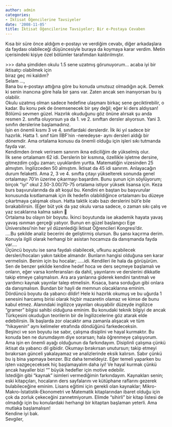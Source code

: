```yaml
---
author: admin
categories:
- İktisat Öğencilerine Tavsiyeler
date: '2008-11-05'
title: İktisat Öğencilerine Tavsiyeler; Bir e-Postaya Cevaben
---
```


Kısa bir süre önce aldığım e-postayı ve verdiğim cevabı, diğer arkadaşlara da faydası olabileceği düşüncesiyle buraya da koymaya karar verdim. Metin içerisindeki kişiye özel bölümler tarafımdan kaldırılmıştır.  
   
  
  
&gt;&gt;&gt; daha şimdiden okulu 1.5 sene uzatmış görunuyorum… acaba iyi bir iktisatçı olabilmek için  
biraz geç mi kaldım?  
Selam …,  
Bana bu e-postayı attığına göre bu konuda umutsuz olmadığın açık. Demek ki senin inancına göre hala bir şans var. Zaten ancak sen inanıyorsan bu iş olabilir.  
Okulu uzatmış olman sadece hedefine ulaşmanı birkaç sene geciktirebilir, o kadar. Bu konu pek de önemsenecek bir şey değil; eğer ki ders aldıysan!  
Bölümü sevmen güzel. Hazırlık okuduğunu göz önüne alırsak şu anda resmen 2. sınıfta oluyorsun ya da 1. ve 2. sınıftan dersler alıyorsun. Yani 3. sınıfın derslerine başlamadınız.  
İşin en önemli kısmı 3 ve 4. sınıflardaki derslerdir. İlk iki yıl sadece bir hazırlık. Hatta 1. sınıf tüm İİBF’nin -neredeyse- aynı dersleri aldığı bir dönemdir. Ama ortalama konusu da önemli olduğu için işleri sıkı tutmanda fayda var.  
Kendimden örnek verirsem sanırım ikna ediciliğim de yükselmiş olur.  
İlk sene ortalamam 62 idi. Derslerin bir kısmına, özellikle işletme dersine, gitmezdim çoğu zaman; uyuklardım yurtta. Matematiğin vizesinden 25 almıştım. İngilizceden 50 almıştım. İktisat da 45 idi sanırım. Anlayacağın durum felaketti. Ama 2, 3 ve 4. sınıfta çıtayı yükselterek sonunda genel ortalamayı 70’in üzerine çıkarmayı başardım. Bunu şunun için söylüyorum; birçok “iyi” okul 2.50-3.00/70-75 ortalama istiyor yüksek lisansa  için. Keza burs başvurularında da alt koşul bu. Kendini en baştan bu başvurular konusunda kısıtlamamak için ilk hedefin olabildiğince ortalamanı bu düzeye çıkartmaya çalışmak olsun. Hatta taktik icabı bazı derslerini büt’e bile bırakabilirsin. (Eğer büt yok da yaz okulu varsa sadece, o zaman sıkı çalış ve yaz sıcaklarına kalma sakın 🙂  
Ortalama bu olayın bir boyutu. İkinci boyutunda ise akademik hayata yavaş yavaş ısınman gerçeği yatıyor. Bunun en güzel başlangıcı Ege Üniversitesi’nin her yıl düzenlediği İktisat Öğrencileri Kongresi’dir.  
….Bu şekilde analiz becerini de geliştirmiş olursun. Bu şansı kaçırma derim. Konuyla ilgili olarak herhangi bir asistan hocamıza da danışmanda fayda var….  
Üçüncü boyutu ise sana faydalı olabilecek, ufkunu açabilecek dersleri/hocaları yakın takibe almandır. Bunların hangisi olduğuna sen karar vermelisin. Benim için bu hocalar; …..idi. Kendileri ile hala da görüşürüm. Sen de benzer şekilde kendine hedef hoca ve ders seçmeye başlamalı ve onların, eğer varsa konferansları da dahil, yayınlarını ve derslerini dikkatle takip etmeye çalışmalısın. Ara ara yanlarına giderek kendini tanıtmalı ve yardımcı kaynak yayınlar talep etmelisin. Kısaca, bana sorduğun gibi onlara da danışmalısın. Bundan bir hayli de memnun olacaklarına eminim.  
Dördüncü boyutu da yabancı dildir! Hele ki hazırlık okumuş ve bu uğurda 1 senesini harcamış birisi olarak hiçbir mazaretin olamaz ve kimse de bunu kabul etmez. Alanındaki ingilizce yayınları okuyabilir düzeyde ingilizce “gramer” bilgisi sahibi olduğuna eminim. Bu konudaki teknik bilgiyi de ancak Türkçesini okuduğun teorilerin bir de İngilizcelerine göz atarak elde edebilirsin. İlk başlarda zor olacaktır ama zamanla alışacak ve tüm “hikayenin” aynı kelimeler etrafında döndüğünü farkedeceksin.  
Beşinci ve son boyutu ise sabır, çalışma disiplini ve hayal kurmaktır. Bu konuda ben ne durumdayım diye sorarsan; hala öğrenmeye çalışıyorum. Ama işin en önemli ayağı olduğunun da farkındayım. Disiplinli çalışma çünkü iktisat da yabancı dil gibidir. Okumayı bırakırsan unutursun; takip etmeyi bırakırsan günceli yakalayamaz ve analizlerinde eksik kalırsın. Sabır çünkü bu iş bina yapmaya benzer. Biz daha temeldeyiz. Eğer temeli yaparken bu işten vazgeçeceksek hiç başlamayalım daha iyi! Ve hayal kurmak çünkü ancak hayaller bizi “” büyük hedefler için motive edebilir.  
İstediğin gibi “kaynak” isimleri vermediğimin farkındayım. Kaynakları senin; eski kitapçıları, hocaların ders sayfalarını ve kütüphane raflarını gezerek bulabileceğine eminim. Lisans eğitimi için gerekli olan kaynaklar; Mikro-Makro-İstatistik-Ekonometri ve Matematik kitaplarından ibaret olduğu için çok da zorluk çekeceğini zannetmiyorum. Elimde “sihirli” bir kitap listesi de olmadığı için bu konulardaki herhangi bir kitaptan başlaman yeterli. Ama mutlaka başlamalısın!  
Kendine iyi bak.  
Sevgiler,  
